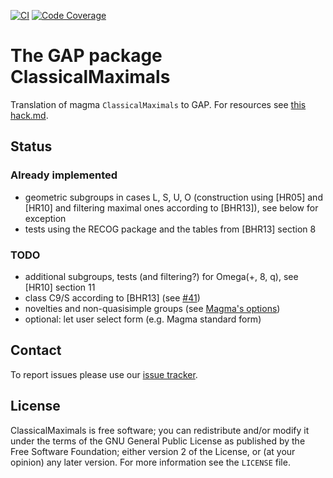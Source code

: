 [![CI](https://github.com/gap-packages/ClassicalMaximals/workflows/CI/badge.svg?branch=main)](https://github.com/gap-packages/ClassicalMaximals/actions?query=workflow%3ACI+branch%3Amain)
[![Code Coverage](https://codecov.io/github/gap-packages/ClassicalMaximals/coverage.svg?branch=main&token=)](https://codecov.io/gh/gap-packages/ClassicalMaximals)

# The GAP package ClassicalMaximals

Translation of magma `ClassicalMaximals` to GAP. For resources see
[this hack.md](https://hackmd.io/aOvJbbctTAKlFQl4kwf4Jg).

## Status

### Already implemented
- geometric subgroups in cases L, S, U, O (construction using [HR05] and [HR10] and filtering maximal ones according to [BHR13]), see below for exception
- tests using the RECOG package and the tables from [BHR13] section 8
	
### TODO
- additional subgroups, tests (and filtering?) for Omega(+, 8, q), see [HR10] section 11
- class C9/S according to [BHR13] (see 
[#41](https://github.com/gap-packages/ClassicalMaximals/pull/41))
- novelties and non-quasisimple groups (see 
[Magma's options](http://magma.maths.usyd.edu.au/magma/handbook/text/768#9097))
- optional: let user select form (e.g. Magma standard form)

## Contact

To report issues please use our
[issue tracker](https://github.com/gap-packages/ClassicalMaximals/issues).

## License

ClassicalMaximals is free software; you can redistribute and/or modify
it under the terms of the GNU General Public License as published by
the Free Software Foundation; either version 2 of the License, or (at
your opinion) any later version. For more information see the `LICENSE` file.

